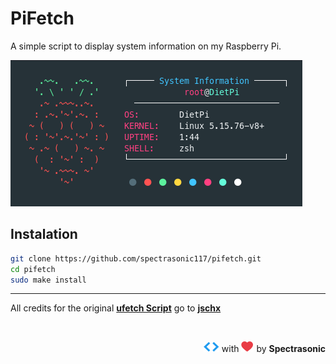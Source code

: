 # PiFetch

A simple script to display system information on my Raspberry Pi.

![Terminal Example](./.assets/term.png)

## Instalation

```bash
git clone https://github.com/spectrasonic117/pifetch.git
cd pifetch
sudo make install
```

---

All credits for the original [**ufetch Script**](https://gitlab.com/jschx/ufetch) go to [**jschx**](https://gitlab.com/jschx)

<br>

<p align="right"><img src="https://raw.githubusercontent.com/spectrasonic117/spectrasonic117/main/assets/dev.svg" width="25"> with <img src="https://raw.githubusercontent.com/spectrasonic117/spectrasonic117/main/assets/heart.svg" width="20"> by <strong>Spectrasonic</strong></p>
